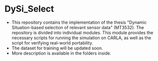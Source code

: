 # DySi_Select

- This repository contains the implementation of the thesis "Dynamic Situation-based selection of relevant sensor data" (MT3532). The repository is divided into individual modules. This module provides the necessary scripts for running the simulation on CARLA, as well as the script for verifying real-world portability. 
- The dataset for training will be updated soon. 
- More description is available in the folders inside.
